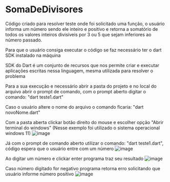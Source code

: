 # SomaDeDivisores
Código criado para resolver teste onde foi solicitado uma função, o usuário informa um número sendo ele inteiro e positivo e retorna a somatório de todos os valores inteiros divisíveis por 3 ou 5 que sejam inferiores ao número passado.

Para que o usuário consiga executar o código se faz necessário ter o dart SDK instalado na máquina

SDK do Dart é um conjunto de recursos que nos permite criar e executar aplicações escritas nessa linguagem, mesma utilizada para resolver o problema

Para a sua execução e necessário abrir a pasta do projeto e no local do arquivo abrir o prompt de comando, com o prompt aberto digitar o comando: "dart teste1.dart"

Caso o usuário altere o nome do arquivo o comando ficaria: "dart novoNome.dart"


Com a pasta aberta clickar botão direito do mouse e escolher opção "Abrir terminal do windows" (Nesse exemplo foi utilizado o sistema operacional windows 11)
![image](https://user-images.githubusercontent.com/57150488/149800399-6aa726e5-50ba-4658-abc8-88f1b1c5d2a1.png)

Já com o prompt de comando aberto utilizar o comando: "dart teste1.dart", código espera que o usuário entre com um número
![image](https://user-images.githubusercontent.com/57150488/149800493-8b645e74-dfc6-4a43-a8fb-e01b21f07c91.png)

Ao digitar um número e clickar enter programa traz seu resultado
![image](https://user-images.githubusercontent.com/57150488/149800553-37820d07-ed0d-4d14-a8b2-dfdbd4c2e72d.png)

Caso número digitado for negativo programa retorna erro solicitando que usuário informe número positivo
![image](https://user-images.githubusercontent.com/57150488/149800637-a73bdd50-db45-4358-88ff-7424032032e4.png)
